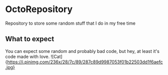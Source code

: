 # OctoRepository
Repository to store some random stuff that I do in my free time

## What to expect
You can expect some random and probably bad code, but hey, at least it's code made with love.
![Cat] {https://i.pinimg.com/236x/28/7c/89/287c89d9987053f01b22503dd1f6aefc.jpg}
